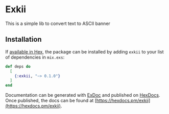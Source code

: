 # Exkii
This is a simple lib to convert text to ASCII banner

## Installation

If [available in Hex](https://hex.pm/docs/publish), the package can be installed
by adding `exkii` to your list of dependencies in `mix.exs`:

```elixir
def deps do
  [
    {:exkii, "~> 0.1.0"}
  ]
end
```

Documentation can be generated with [ExDoc](https://github.com/elixir-lang/ex_doc)
and published on [HexDocs](https://hexdocs.pm). Once published, the docs can
be found at [https://hexdocs.pm/exkii](https://hexdocs.pm/exkii).

